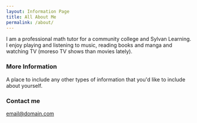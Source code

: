 ```yaml
---
layout: Information Page
title: All About Me
permalink: /about/
---
```


I am a professional math tutor for a community college and Sylvan Learning. I enjoy playing and listening to music, reading books and manga and watching TV (moreso TV shows than movies lately).

### More Information

A place to include any other types of information that you'd like to include about yourself.

### Contact me


[email@domain.com](mailto:email@domain.com)
